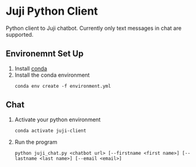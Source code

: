 # Juji Python Client

Python client to Juji chatbot. Currently only text messages in chat are supported.

## Environemnt Set Up
1. Install [conda](https://docs.conda.io/projects/conda/en/latest/user-guide/install/index.html)
2. Install the conda environment
    ```console
    conda env create -f environment.yml
    ```

## Chat
1. Activate your python environment
    ```console
    conda activate juji-client
    ```
2. Run the program
    ```console
    python juji_chat.py <chatbot url> [--firstname <first name>] [--lastname <last name>] [--email <email>]
    ```

